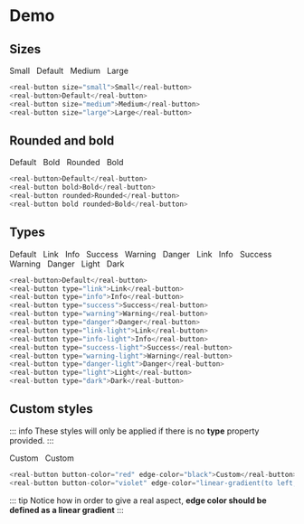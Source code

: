 <script setup>
import RealButton from '../../src/components/RealButton.vue'
</script>

# Demo

## Sizes

<div class="buttons-row">
<real-button size="small">Small</real-button>
<real-button>Default</real-button>
<real-button size="medium">Medium</real-button>
<real-button size="large">Large</real-button>
</div>

```js
<real-button size="small">Small</real-button>
<real-button>Default</real-button>
<real-button size="medium">Medium</real-button>
<real-button size="large">Large</real-button>
```

## Rounded and bold

<div class="buttons-row">
<real-button>Default</real-button>
<real-button bold>Bold</real-button>
<real-button rounded>Rounded</real-button>
<real-button bold rounded>Bold</real-button>
</div>

```js
<real-button>Default</real-button>
<real-button bold>Bold</real-button>
<real-button rounded>Rounded</real-button>
<real-button bold rounded>Bold</real-button>
```

## Types

<div class="buttons-row">
<real-button>Default</real-button>
<real-button type="link">Link</real-button>
<real-button type="info">Info</real-button>
<real-button type="success">Success</real-button>
<real-button type="warning">Warning</real-button>
<real-button type="danger">Danger</real-button>
<real-button type="link-light">Link</real-button>
<real-button type="info-light">Info</real-button>
<real-button type="success-light">Success</real-button>
<real-button type="warning-light">Warning</real-button>
<real-button type="danger-light">Danger</real-button>
<real-button type="light">Light</real-button>
<real-button type="dark">Dark</real-button>
</div>

```js
<real-button>Default</real-button>
<real-button type="link">Link</real-button>
<real-button type="info">Info</real-button>
<real-button type="success">Success</real-button>
<real-button type="warning">Warning</real-button>
<real-button type="danger">Danger</real-button>
<real-button type="link-light">Link</real-button>
<real-button type="info-light">Info</real-button>
<real-button type="success-light">Success</real-button>
<real-button type="warning-light">Warning</real-button>
<real-button type="danger-light">Danger</real-button>
<real-button type="light">Light</real-button>
<real-button type="dark">Dark</real-button>
```

## Custom styles

::: info
These styles will only be applied if there is no **type** property provided.
:::

<div class="buttons-row">
<real-button button-color="red" edge-color="black">Custom</real-button>
<real-button button-color="violet" edge-color="linear-gradient(to left, black 0%, indigo 8%, indigo 92%, black 100%);">Custom</real-button>
</div>

```js
<real-button button-color="red" edge-color="black">Custom</real-button>
<real-button button-color="violet" edge-color="linear-gradient(to left, black 0%, indigo 8%, indigo 92%, black 100%);">Custom</real-button>
```

::: tip
Notice how in order to give a real aspect, **edge color should be defined as a linear gradient**
:::

<style>
.buttons-row > * {
  margin-right: .5rem;
  margin-bottom: 1rem;
}
</style>
